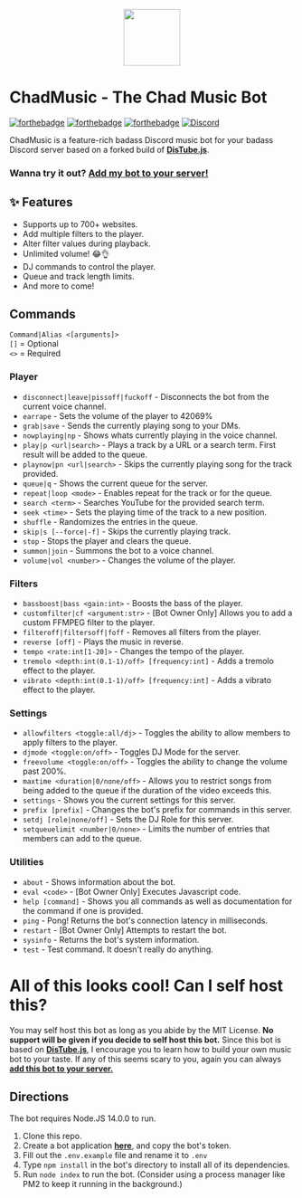 <p align="center">
    <img align="center" width="100" height="100" src="https://images-ext-2.discordapp.net/external/E9HLR2Sflz6AA8Pv2Q4TtSD-lDUrN2ZNu3VN5jlXscs/https/media.discordapp.net/attachments/375453081631981568/808626634210410506/deejaytreefiddy.png">
</p>

# ChadMusic - The Chad Music Bot


[![forthebadge](https://forthebadge.com/images/badges/0-percent-optimized.svg)](https://forthebadge.com)
[![forthebadge](https://forthebadge.com/images/badges/fuck-it-ship-it.svg)](https://forthebadge.com)
[![forthebadge](https://forthebadge.com/images/badges/mom-made-pizza-rolls.svg)](https://forthebadge.com)
[![Discord](https://img.shields.io/discord/449606846697963531.svg?label=&logo=discord&logoColor=ffffff&color=7389D8&labelColor=6A7EC2)](https://discord.gg/qQuJ9YQ)

ChadMusic is a feature-rich badass Discord music bot for your badass Discord server based on a forked build of **[DisTube.js](https://distube.js.org)**.

### Wanna try it out? **[Add my bot to your server!](https://discord.com/api/oauth2/authorize?client_id=375450533114413056&permissions=1005972566&scope=applications.commands%20bot)**

## ✨ Features
* Supports up to 700+ websites.
* Add multiple filters to the player.
* Alter filter values during playback.
* Unlimited volume! 😂👌
* DJ commands to control the player.
* Queue and track length limits.
* And more to come!

## Commands
`Command|Alias <[arguments]>`  
`[]` = Optional  
`<>` = Required  

### Player
* `disconnect|leave|pissoff|fuckoff` - Disconnects the bot from the current voice channel.
* `earrape` - Sets the volume of the player to 42069%
* `grab|save` - Sends the currently playing song to your DMs.
* `nowplaying|np` - Shows whats currently playing in the voice channel.
* `play|p <url|search>` - Plays a track by a URL or a search term. First result will be added to the queue.
* `playnow|pn <url|search>` - Skips the currently playing song for the track provided.
* `queue|q` - Shows the current queue for the server.
* `repeat|loop <mode>` - Enables repeat for the track or for the queue.
* `search <term>` - Searches YouTube for the provided search term.
* `seek <time>` - Sets the playing time of the track to a new position.
* `shuffle` - Randomizes the entries in the queue.
* `skip|s [--force|-f]` - Skips the currently playing track.
* `stop` - Stops the player and clears the queue.
* `summon|join` - Summons the bot to a voice channel.
* `volume|vol <number>` - Changes the volume of the player.

### Filters
* `bassboost|bass <gain:int>` - Boosts the bass of the player.
* `customfilter|cf <argument:str>` - [Bot Owner Only] Allows you to add a custom FFMPEG filter to the player.
* `filteroff|filtersoff|foff` - Removes all filters from the player.
* `reverse [off]` - Plays the music in reverse.
* `tempo <rate:int[1-20]>` - Changes the tempo of the player.
* `tremolo <depth:int(0.1-1)/off> [frequency:int]` - Adds a tremolo effect to the player.
* `vibrato <depth:int(0.1-1)/off> [frequency:int]` - Adds a vibrato effect to the player.

### Settings
* `allowfilters <toggle:all/dj>` - Toggles the ability to allow members to apply filters to the player.
* `djmode <toggle:on/off>` - Toggles DJ Mode for the server.
* `freevolume <toggle:on/off>` - Toggles the ability to change the volume past 200%.
* `maxtime <duration|0/none/off>` - Allows you to restrict songs from being added to the queue if the duration of the video exceeds this.
* `settings` - Shows you the current settings for this server.
* `prefix [prefix]` - Changes the bot's prefix for commands in this server.
* `setdj [role|none/off]` - Sets the DJ Role for this server.
* `setqueuelimit <number|0/none>` - Limits the number of entries that members can add to the queue.

### Utilities
* `about` - Shows information about the bot.
* `eval <code>` - [Bot Owner Only] Executes Javascript code.
* `help [command]` - Shows you all commands as well as documentation for the command if one is provided.
* `ping` - Pong! Returns the bot's connection latency in milliseconds.
* `restart` - [Bot Owner Only] Attempts to restart the bot.
* `sysinfo` - Returns the bot's system information.
* `test` - Test command. It doesn't really do anything.


# All of this looks cool! Can I self host this?
You may self host this bot as long as you abide by the MIT License. **No support will be given if you decide to self host this bot.** Since this bot is based on **[DisTube.js](https://distube.js.org)**, I encourage you to learn how to build your own music bot to your taste. If any of this seems scary to you, again you can always **[add this bot to your server.](https://discord.com/api/oauth2/authorize?client_id=842687709776707585&permissions=37055552&scope=bot%20applications.commands)**

## Directions
The bot requires Node.JS 14.0.0 to run.
1. Clone this repo.
2. Create a bot application **[here](https://discord.com/developers)**, and copy the bot's token.
3. Fill out the `.env.example` file and rename it to `.env`
4. Type `npm install` in the bot's directory to install all of its dependencies.
5. Run `node index` to run the bot. (Consider using a process manager like PM2 to keep it running in the background.)

